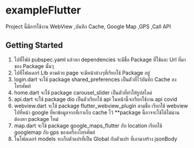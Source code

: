 # exampleFlutter

Project นี้มีการใช้งาน WebView ,บันทึก Cache, Google Map ,GPS ,Call API

## Getting Started

1. ไปที่ไฟล์ pubspec.yaml แล้วหา dependencies จะมีชื่อ Package ที่ใช้และ Url ที่มาของ Package นั้นๆ
2. ไปที่โฟลเดอร์ Lib ตามด้วย page จะมีหน้าต่างๆที่เรียกใช้ Package อยู่
3. login.dart จะใช้ package shared_preferences เป็นตัวที่ไว้บันทึก Cache ลงโทรศัพท์
4. home.dart จะใช้ package carousel_slider เป็นตัวที่ทำให้รูปสไลด์
5. api.dart จะใช้ package dio เป็นตัวเรียกใช้ api ในหน้านี้จะเรียกใช้งาน api covid
6. webview.dart จะใช้ package flutter_webview_plugin ตามชื่อ เรียกใช้ webview ไปที่หน้า google ที่หาข้อมูลจากที่เราเก็บ cache ไว้ **package นี้อาจจะใช้ได้ไม่นานต้องหา package ใหม่
7. map.dart จะใช้ package google_maps_flutter กับ location เรียกใช้ googlemap กับ gps ของเครื่องโทรศัพท์
8. ในโฟลเดอร์ models จะเก็บตัวแปรที่เป็น Global กับตัวแปร ที่เอามาสร้าง jsonBody 
